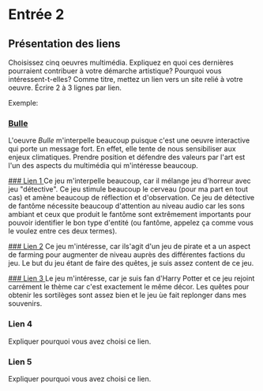 # Entrée 2
## Présentation des liens
Choisissez cinq oeuvres multimédia. Expliquez en quoi ces dernières pourraient contribuer à votre démarche artistique? Pourquoi vous intéressent-t-elles? Comme titre, mettez un lien vers un site relié à votre oeuvre. Écrire 2 à 3 lignes par lien.

Exemple: 
### [Bulle](https://www.onf.ca/interactif/bulle/) 
L'oeuvre *Bulle* m'interpelle beaucoup puisque c'est une oeuvre interactive qui porte un message fort. En effet, elle tente de nous sensibiliser aux enjeux climatiques. Prendre position et défendre des valeurs par l'art est l'un des aspects du multimédia qui m'intéresse beaucoup. 

[### Lien 1 ](https://store.steampowered.com/app/739630/Phasmophobia/)
Ce jeu m'interpelle beaucoup, car il mélange jeu d'horreur avec jeu "détective". Ce jeu stimule beaucoup le cerveau (pour ma part en tout cas) et amène beaucoup de réflection et d'observation. Ce jeu de détective de fantôme nécessite beaucoup d'attention au niveau audio car les sons ambiant et ceux que produit le fantôme sont extrêmement importants pour pouvoir identifier le bon type d'entité (ou fantôme, appelez ça comme vous le voulez entre ces deux termes). 

[### Lien 2](https://store.steampowered.com/app/1172620/Sea_of_Thieves_2023_Edition/) 
Ce jeu m'intéresse, car ils'agit d'un jeu de pirate et a un aspect de farming pour augmenter de niveau auprès des différentes factions du jeu. Le but du jeu étant de faire des quêtes, je suis assez content de ce jeu.

[### Lien 3 ](https://store.steampowered.com/app/990080/Hogwarts_Legacy_LHritage_de_Poudlard/)
Le jeu m'intéresse, car je suis fan d'Harry Potter et ce jeu rejoint carrément le thème car c'est exactement le même décor. Les quêtes pour obtenir les sortilèges sont assez bien et le jeu ùe fait replonger dans mes souvenirs.

### Lien 4 
Expliquer pourquoi vous avez choisi ce lien. 

### Lien 5 
Expliquer pourquoi vous avez choisi ce lien. 

